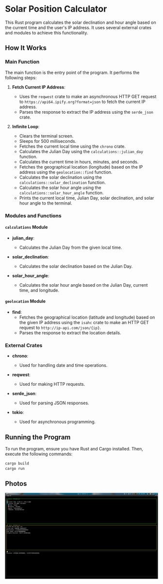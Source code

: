# Solar Position Calculator

This Rust program calculates the solar declination and hour angle based on the current time and the user's IP address. It uses several external crates and modules to achieve this functionality.

## How It Works

### Main Function

The main function is the entry point of the program. It performs the following steps:

1. **Fetch Current IP Address**:
    - Uses the `reqwest` crate to make an asynchronous HTTP GET request to `https://api64.ipify.org?format=json` to fetch the current IP address.
    - Parses the response to extract the IP address using the `serde_json` crate.

2. **Infinite Loop**:
    - Clears the terminal screen.
    - Sleeps for 500 milliseconds.
    - Fetches the current local time using the `chrono` crate.
    - Calculates the Julian Day using the `calculations::julian_day` function.
    - Calculates the current time in hours, minutes, and seconds.
    - Fetches the geographical location (longitude) based on the IP address using the `geolocation::find` function.
    - Calculates the solar declination using the `calculations::solar_declination` function.
    - Calculates the solar hour angle using the `calculations::solar_hour_angle` function.
    - Prints the current local time, Julian Day, solar declination, and solar hour angle to the terminal.

### Modules and Functions

#### `calculations` Module

- **julian_day**:
    - Calculates the Julian Day from the given local time.

- **solar_declination**:
    - Calculates the solar declination based on the Julian Day.

- **solar_hour_angle**:
    - Calculates the solar hour angle based on the Julian Day, current time, and longitude.

#### `geolocation` Module

- **find**:
    - Fetches the geographical location (latitude and longitude) based on the given IP address using the `isahc` crate to make an HTTP GET request to `http://ip-api.com/json/{ip}`.
    - Parses the response to extract the location details.

### External Crates

- **chrono**:
    - Used for handling date and time operations.

- **reqwest**:
    - Used for making HTTP requests.

- **serde_json**:
    - Used for parsing JSON responses.

- **tokio**:
    - Used for asynchronous programming.

## Running the Program

To run the program, ensure you have Rust and Cargo installed. Then, execute the following commands:

```sh
cargo build
cargo run
```

## Photos
![alt text](screenshoot.png)